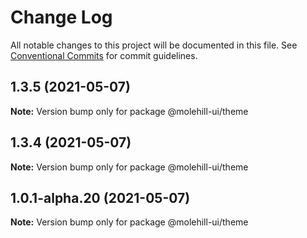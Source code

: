 # Change Log

All notable changes to this project will be documented in this file.
See [Conventional Commits](https://conventionalcommits.org) for commit guidelines.

## 1.3.5 (2021-05-07)

**Note:** Version bump only for package @molehill-ui/theme





## 1.3.4 (2021-05-07)

**Note:** Version bump only for package @molehill-ui/theme





## 1.0.1-alpha.20 (2021-05-07)

**Note:** Version bump only for package @molehill-ui/theme
